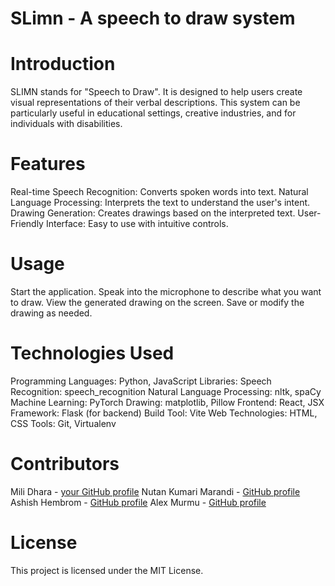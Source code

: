 # SLimn - A speech to draw system

# Introduction
SLIMN stands for "Speech to Draw". It is designed to help users create visual representations of their verbal descriptions. This system can be particularly useful in educational settings, creative industries, and for individuals with disabilities.

# Features
Real-time Speech Recognition: Converts spoken words into text.
Natural Language Processing: Interprets the text to understand the user's intent.
Drawing Generation: Creates drawings based on the interpreted text.
User-Friendly Interface: Easy to use with intuitive controls.

# Usage
Start the application.
Speak into the microphone to describe what you want to draw.
View the generated drawing on the screen.
Save or modify the drawing as needed.

# Technologies Used
Programming Languages: Python, JavaScript
Libraries:
Speech Recognition: speech_recognition
Natural Language Processing: nltk, spaCy
Machine Learning: PyTorch
Drawing: matplotlib, Pillow
Frontend: React, JSX
Framework: Flask (for backend)
Build Tool: Vite
Web Technologies: HTML, CSS
Tools: Git, Virtualenv

# Contributors
Mili Dhara - [your GitHub profile](https://github.com/mili-dhara)
Nutan Kumari Marandi - [GitHub profile](https://github.com/Nutan-Kumari-Marandi)
Ashish Hembrom - [GitHub profile](https://github.com/Ander-z)
Alex Murmu - [GitHub profile](https://github.com/Alex-Murmu)

# License
This project is licensed under the MIT License.

